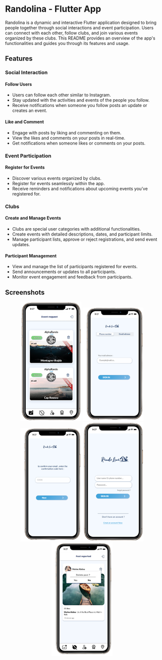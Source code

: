 # Randolina - Flutter App

Randolina is a dynamic and interactive Flutter application designed to bring people together through social interactions and event participation. Users can connect with each other, follow clubs, and join various events organized by these clubs. This README provides an overview of the app's functionalities and guides you through its features and usage.

## Features

### Social Interaction

#### Follow Users
- Users can follow each other similar to Instagram.
- Stay updated with the activities and events of the people you follow.
- Receive notifications when someone you follow posts an update or creates an event.

#### Like and Comment
- Engage with posts by liking and commenting on them.
- View the likes and comments on your posts in real-time.
- Get notifications when someone likes or comments on your posts.

### Event Participation

#### Register for Events
- Discover various events organized by clubs.
- Register for events seamlessly within the app.
- Receive reminders and notifications about upcoming events you’ve registered for.

### Clubs

#### Create and Manage Events
- Clubs are special user categories with additional functionalities.
- Create events with detailed descriptions, dates, and participant limits.
- Manage participant lists, approve or reject registrations, and send event updates.

#### Participant Management
- View and manage the list of participants registered for events.
- Send announcements or updates to all participants.
- Monitor event engagement and feedback from participants.
  
## Screenshots

<p align="center">
  <img src="screenshots/1.png" alt="Screenshot 1" width="200"/>
  <img src="screenshots/2.png" alt="Screenshot 2" width="200"/>
  <img src="screenshots/3.png" alt="Screenshot 3" width="200"/>
  <img src="screenshots/4.png" alt="Screenshot 3" width="200"/>
  <img src="screenshots/5.png" alt="Screenshot 3" width="200"/>
</p>